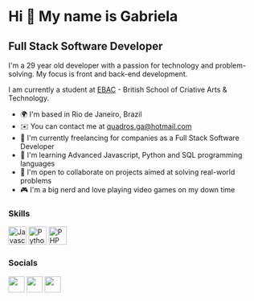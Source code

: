 Hi 👋 My name is Gabriela
==========================

Full Stack Software Developer
-----------------------------

I'm a 29 year old developer with a passion for technology and problem-solving. My focus is front and back-end development.

I am currently a student at [EBAC](https://ebaconline.com.br) - British School of Criative Arts & Technology.

* 🌍  I'm based in Rio de Janeiro, Brazil
* ✉️  You can contact me at [quadros.ga@hotmail.com](mailto:quadros.ga@hotmail.com)
* 🚀  I'm currently freelancing for companies as a Full Stack Software Developer
* 🧠  I'm learning Advanced Javascript, Python and SQL programming languages
* 🤝  I'm open to collaborate on projects aimed at solving real-world problems
* 🎮  I'm a big nerd and love playing video games on my down time

### Skills

<p align="left">
<a href="https://developer.mozilla.org/en-US/docs/Web/JavaScript" target="_blank" rel="noreferrer"><img src="https://raw.githubusercontent.com/danielcranney/readme-generator/main/public/icons/skills/javascript-colored.svg" width="36" height="36" alt="Javascript" /></a> <a href="https://developer.mozilla.org/en-US/docs/Glossary/Python" target="_blank" rel="noreferrer"><img src="https://raw.githubusercontent.com/danielcranney/readme-generator/main/public/icons/skills/python-colored.svg" width="36" height="36" alt="Python" /></a> <a href="https://developer.mozilla.org/en-US/docs/Glossary/PHP" target="_blank" rel="noreferrer"><img src="https://raw.githubusercontent.com/danielcranney/readme-generator/main/public/icons/skills/php-colored.svg" width="36" height="36" alt="PHP" /></a>

</p>

### Socials

<p align="left"> <a href="https://discord.com/users/661437172699889684" target="_blank" rel="noreferrer"><img src="https://raw.githubusercontent.com/danielcranney/readme-generator/main/public/icons/socials/discord.svg" width="32" height="32" /></a> <a href="https://github.com/quadrosga" target="_blank" rel="noreferrer"><img src="https://raw.githubusercontent.com/danielcranney/readme-generator/main/public/icons/socials/github-dark.svg" width="32" height="32" /></a> <a href="https://www.linkedin.com/in/gabriela-quadros-do-amaral-ab9883271" target="_blank" rel="noreferrer"><img src="https://raw.githubusercontent.com/danielcranney/readme-generator/main/public/icons/socials/linkedin.svg" width="32" height="32" /></a> 
